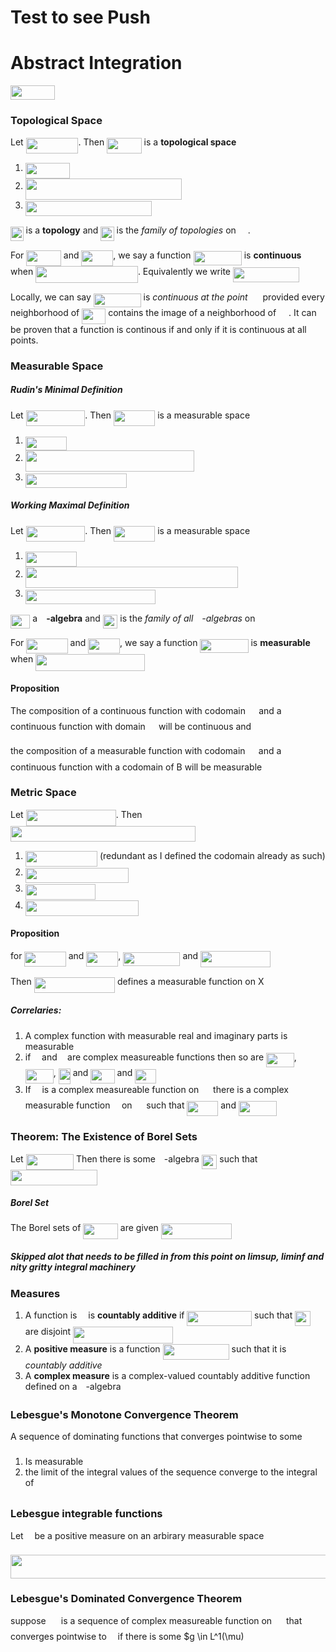 # Test to see Push

# Abstract Integration

<img src="/1-Abstract-Integration/tex/4d93e70855b757ad3e4872ab1a9648b7.svg?invert_in_darkmode&sanitize=true" align=middle width=70.61888459999999pt height=22.831056599999986pt/>

### **Topological Space**
Let <img src="/1-Abstract-Integration/tex/f603257cd2ffe494bc1f2e4d50253db5.svg?invert_in_darkmode&sanitize=true" align=middle width=83.84686034999999pt height=24.65753399999998pt/>.  Then <img src="/1-Abstract-Integration/tex/7e65c00cfc0a4e23e116a92849059ffa.svg?invert_in_darkmode&sanitize=true" align=middle width=55.536419399999986pt height=24.65753399999998pt/> is a **topological space** <img src="/1-Abstract-Integration/tex/b58782f9626978f96019fe94cf45b6d6.svg?invert_in_darkmode&sanitize=true" align=middle width=30.13714605pt height=14.15524440000002pt/>
1. <img src="/1-Abstract-Integration/tex/f6f965ba72008b604ac44e63fa710d72.svg?invert_in_darkmode&sanitize=true" align=middle width=71.15268105pt height=24.65753399999998pt/>
2. <img src="/1-Abstract-Integration/tex/4f24f3fd87819482da19c105a7c50c16.svg?invert_in_darkmode&sanitize=true" align=middle width=249.94830794999993pt height=34.064187299999986pt/>
3. <img src="/1-Abstract-Integration/tex/bf88bb09d0328d971ea9d708fa2629fa.svg?invert_in_darkmode&sanitize=true" align=middle width=202.64700555pt height=24.657735299999988pt/>

<img src="/1-Abstract-Integration/tex/5929dc1be5c3438e08842335fb4c94a7.svg?invert_in_darkmode&sanitize=true" align=middle width=20.62778354999999pt height=22.465723500000017pt/> is a **topology** and <img src="/1-Abstract-Integration/tex/43a02fb5fae1d3df34002a9f82e0c3ab.svg?invert_in_darkmode&sanitize=true" align=middle width=21.280912949999994pt height=22.465723500000017pt/> is the *family of topologies* on <img src="/1-Abstract-Integration/tex/cbfb1b2a33b28eab8a3e59464768e810.svg?invert_in_darkmode&sanitize=true" align=middle width=14.908688849999992pt height=22.465723500000017pt/>.

For <img src="/1-Abstract-Integration/tex/7e65c00cfc0a4e23e116a92849059ffa.svg?invert_in_darkmode&sanitize=true" align=middle width=55.536419399999986pt height=24.65753399999998pt/> and <img src="/1-Abstract-Integration/tex/e54474591b03137705923ebf83d43c41.svg?invert_in_darkmode&sanitize=true" align=middle width=50.881224899999985pt height=24.65753399999998pt/>, we say a function <img src="/1-Abstract-Integration/tex/358830e5fb054dd99d91b43d98ea1349.svg?invert_in_darkmode&sanitize=true" align=middle width=77.19148799999999pt height=22.831056599999986pt/> is **continuous** when <img src="/1-Abstract-Integration/tex/91d074581968eac9a55cf34c31fe12c2.svg?invert_in_darkmode&sanitize=true" align=middle width=163.78447469999998pt height=26.76175259999998pt/>.  Equivalently we write <img src="/1-Abstract-Integration/tex/4a255234fb5320791c4961a264049293.svg?invert_in_darkmode&sanitize=true" align=middle width=105.98385269999999pt height=24.65753399999998pt/>

Locally, we can say <img src="/1-Abstract-Integration/tex/2f4287f7864d21b6539c3c218c7df88c.svg?invert_in_darkmode&sanitize=true" align=middle width=75.80443199999999pt height=22.465723500000017pt/> is *continuous at the point* <img src="/1-Abstract-Integration/tex/e714a3139958da04b41e3e607a544455.svg?invert_in_darkmode&sanitize=true" align=middle width=15.94753544999999pt height=14.15524440000002pt/> provided every neighborhood of <img src="/1-Abstract-Integration/tex/5599259852ee2b220bde4477640ffc5f.svg?invert_in_darkmode&sanitize=true" align=middle width=37.98523904999999pt height=24.65753399999998pt/> contains the image of a neighborhood of <img src="/1-Abstract-Integration/tex/e714a3139958da04b41e3e607a544455.svg?invert_in_darkmode&sanitize=true" align=middle width=15.94753544999999pt height=14.15524440000002pt/>.  It can be proven that a function is continous if and only if it is continuous at all points.


### **Measurable Space**
##### *Rudin's Minimal Definition*
Let <img src="/1-Abstract-Integration/tex/9233c909037c446ac67cc3757c6b0a74.svg?invert_in_darkmode&sanitize=true" align=middle width=94.63462469999997pt height=24.65753399999998pt/>.  Then <img src="/1-Abstract-Integration/tex/87072baa7c3d7a97dc0e1aab78e96378.svg?invert_in_darkmode&sanitize=true" align=middle width=66.32418374999999pt height=24.65753399999998pt/> is a measurable space <img src="/1-Abstract-Integration/tex/b58782f9626978f96019fe94cf45b6d6.svg?invert_in_darkmode&sanitize=true" align=middle width=30.13714605pt height=14.15524440000002pt/>
1. <img src="/1-Abstract-Integration/tex/76ce43c26e541539abd6d9cbcbf38dd7.svg?invert_in_darkmode&sanitize=true" align=middle width=66.41535449999999pt height=22.465723500000017pt/>
2. <img src="/1-Abstract-Integration/tex/22e21d886ac194027cd9d29bb64ff13e.svg?invert_in_darkmode&sanitize=true" align=middle width=270.054609pt height=34.064187299999986pt/>
3. <img src="/1-Abstract-Integration/tex/d187e9f271fadf9d3a79b0ca5b2a7f5c.svg?invert_in_darkmode&sanitize=true" align=middle width=161.95194345pt height=22.831056599999986pt/>

##### *Working Maximal Definition*
Let <img src="/1-Abstract-Integration/tex/9233c909037c446ac67cc3757c6b0a74.svg?invert_in_darkmode&sanitize=true" align=middle width=94.63462469999997pt height=24.65753399999998pt/>.  Then <img src="/1-Abstract-Integration/tex/87072baa7c3d7a97dc0e1aab78e96378.svg?invert_in_darkmode&sanitize=true" align=middle width=66.32418374999999pt height=24.65753399999998pt/> is a measurable space <img src="/1-Abstract-Integration/tex/b58782f9626978f96019fe94cf45b6d6.svg?invert_in_darkmode&sanitize=true" align=middle width=30.13714605pt height=14.15524440000002pt/>
1. <img src="/1-Abstract-Integration/tex/6e2fc88219ca56946c24e3df0a6d517d.svg?invert_in_darkmode&sanitize=true" align=middle width=81.94044704999999pt height=24.65753399999998pt/>
2. <img src="/1-Abstract-Integration/tex/a25548f83490f27148025347828194b6.svg?invert_in_darkmode&sanitize=true" align=middle width=340.6674084pt height=34.064187299999986pt/>
3. <img src="/1-Abstract-Integration/tex/7259a630bb772d5064ba29b7169641aa.svg?invert_in_darkmode&sanitize=true" align=middle width=208.04757765pt height=22.831056599999986pt/>

<img src="/1-Abstract-Integration/tex/fa749a821fe30ac3391eae5b8b83793a.svg?invert_in_darkmode&sanitize=true" align=middle width=31.41554954999999pt height=22.465723500000017pt/> a <img src="/1-Abstract-Integration/tex/bf7fa3ff1fc67f7125a33704e6a49c50.svg?invert_in_darkmode&sanitize=true" align=middle width=9.98290094999999pt height=14.15524440000002pt/>**-algebra** and <img src="/1-Abstract-Integration/tex/e9d9d67f768b4b80a556cf52013dbfec.svg?invert_in_darkmode&sanitize=true" align=middle width=23.54690579999999pt height=22.465723500000017pt/> is the *family of all <img src="/1-Abstract-Integration/tex/8cda31ed38c6d59d14ebefa440099572.svg?invert_in_darkmode&sanitize=true" align=middle width=9.98290094999999pt height=14.15524440000002pt/>-algebras* on <img src="/1-Abstract-Integration/tex/cbfb1b2a33b28eab8a3e59464768e810.svg?invert_in_darkmode&sanitize=true" align=middle width=14.908688849999992pt height=22.465723500000017pt/>

For <img src="/1-Abstract-Integration/tex/87072baa7c3d7a97dc0e1aab78e96378.svg?invert_in_darkmode&sanitize=true" align=middle width=66.32418374999999pt height=24.65753399999998pt/> and <img src="/1-Abstract-Integration/tex/e54474591b03137705923ebf83d43c41.svg?invert_in_darkmode&sanitize=true" align=middle width=50.881224899999985pt height=24.65753399999998pt/>, we say a function <img src="/1-Abstract-Integration/tex/358830e5fb054dd99d91b43d98ea1349.svg?invert_in_darkmode&sanitize=true" align=middle width=77.19148799999999pt height=22.831056599999986pt/> is **measurable** when <img src="/1-Abstract-Integration/tex/e43f36959b22c4192b5fd201ecadf227.svg?invert_in_darkmode&sanitize=true" align=middle width=174.57223904999998pt height=26.76175259999998pt/>


#### Proposition

The composition of a continuous function with codomain <img src="/1-Abstract-Integration/tex/61e84f854bc6258d4108d08d4c4a0852.svg?invert_in_darkmode&sanitize=true" align=middle width=13.29340979999999pt height=22.465723500000017pt/> and a continuous function with domain <img src="/1-Abstract-Integration/tex/61e84f854bc6258d4108d08d4c4a0852.svg?invert_in_darkmode&sanitize=true" align=middle width=13.29340979999999pt height=22.465723500000017pt/> will be continuous and 

the composition of a measurable function with codomain <img src="/1-Abstract-Integration/tex/61e84f854bc6258d4108d08d4c4a0852.svg?invert_in_darkmode&sanitize=true" align=middle width=13.29340979999999pt height=22.465723500000017pt/> and a continuous function with a codomain of B will be measurable


### **Metric Space**
Let <img src="/1-Abstract-Integration/tex/dd6302a850d05e91b56131a97c2cb834.svg?invert_in_darkmode&sanitize=true" align=middle width=144.26336594999998pt height=26.17730939999998pt/>.  Then <img src="/1-Abstract-Integration/tex/5246f0a1477e6f61213aae300d1b877c.svg?invert_in_darkmode&sanitize=true" align=middle width=296.0632455pt height=24.65753399999998pt/>
1. <img src="/1-Abstract-Integration/tex/a990dc0a443f23cca20b73b500af158f.svg?invert_in_darkmode&sanitize=true" align=middle width=115.18434839999999pt height=24.65753399999998pt/> (redundant as I defined the codomain already as such)
2. <img src="/1-Abstract-Integration/tex/511ba181f0f7be2d1ffb019a35ce4145.svg?invert_in_darkmode&sanitize=true" align=middle width=165.19170029999998pt height=24.65753399999998pt/>
3. <img src="/1-Abstract-Integration/tex/f1c25e488ba2baabc785480ce7b7e1ec.svg?invert_in_darkmode&sanitize=true" align=middle width=112.560921pt height=24.65753399999998pt/>
4. <img src="/1-Abstract-Integration/tex/278d088ae10edf8fa50878d9e317a0b1.svg?invert_in_darkmode&sanitize=true" align=middle width=180.77428874999998pt height=24.65753399999998pt/>


#### Proposition
for <img src="/1-Abstract-Integration/tex/87072baa7c3d7a97dc0e1aab78e96378.svg?invert_in_darkmode&sanitize=true" align=middle width=66.32418374999999pt height=24.65753399999998pt/> and <img src="/1-Abstract-Integration/tex/e54474591b03137705923ebf83d43c41.svg?invert_in_darkmode&sanitize=true" align=middle width=50.881224899999985pt height=24.65753399999998pt/>, <img src="/1-Abstract-Integration/tex/41ebd0036a63188a4c5185e16003ee3c.svg?invert_in_darkmode&sanitize=true" align=middle width=91.32386504999998pt height=22.648391699999998pt/> and <img src="/1-Abstract-Integration/tex/35db6256f1fe5191e874c46f572ed1b3.svg?invert_in_darkmode&sanitize=true" align=middle width=112.37659124999998pt height=26.76175259999998pt/> 

Then <img src="/1-Abstract-Integration/tex/8d05d31c78af8b9568ebe4ef3831c747.svg?invert_in_darkmode&sanitize=true" align=middle width=129.25804155pt height=24.65753399999998pt/> defines a measurable function on X

##### Correlaries:
1. A complex function with measurable real and imaginary parts is measurable
2. if <img src="/1-Abstract-Integration/tex/190083ef7a1625fbc75f243cffb9c96d.svg?invert_in_darkmode&sanitize=true" align=middle width=9.81741584999999pt height=22.831056599999986pt/> and <img src="/1-Abstract-Integration/tex/3cf4fbd05970446973fc3d9fa3fe3c41.svg?invert_in_darkmode&sanitize=true" align=middle width=8.430376349999989pt height=14.15524440000002pt/> are complex measureable functions then so are <img src="/1-Abstract-Integration/tex/eaaefff82281c5792c90ef37dad1a922.svg?invert_in_darkmode&sanitize=true" align=middle width=44.74877879999998pt height=22.831056599999986pt/>, <img src="/1-Abstract-Integration/tex/20b345d0fd201175ca5a20b1075b30ff.svg?invert_in_darkmode&sanitize=true" align=middle width=44.977133849999994pt height=22.831056599999986pt/>, <img src="/1-Abstract-Integration/tex/ef908b4529352de9431b0ee3764da12e.svg?invert_in_darkmode&sanitize=true" align=middle width=18.94986059999999pt height=24.65753399999998pt/> and <img src="/1-Abstract-Integration/tex/f5b1946b8cd713d1ee74ae710ba8c86f.svg?invert_in_darkmode&sanitize=true" align=middle width=38.33898089999999pt height=22.831056599999986pt/> and <img src="/1-Abstract-Integration/tex/5378dfc6811b2b593c82b7d056e555cb.svg?invert_in_darkmode&sanitize=true" align=middle width=33.77275604999999pt height=22.831056599999986pt/>
3. If <img src="/1-Abstract-Integration/tex/190083ef7a1625fbc75f243cffb9c96d.svg?invert_in_darkmode&sanitize=true" align=middle width=9.81741584999999pt height=22.831056599999986pt/> is a complex measureable function on <img src="/1-Abstract-Integration/tex/cbfb1b2a33b28eab8a3e59464768e810.svg?invert_in_darkmode&sanitize=true" align=middle width=14.908688849999992pt height=22.465723500000017pt/> there is a complex measurable function <img src="/1-Abstract-Integration/tex/c745b9b57c145ec5577b82542b2df546.svg?invert_in_darkmode&sanitize=true" align=middle width=10.57650494999999pt height=14.15524440000002pt/> on <img src="/1-Abstract-Integration/tex/cbfb1b2a33b28eab8a3e59464768e810.svg?invert_in_darkmode&sanitize=true" align=middle width=14.908688849999992pt height=22.465723500000017pt/> such that <img src="/1-Abstract-Integration/tex/83c723ee6e1b2159364baf1df172eda5.svg?invert_in_darkmode&sanitize=true" align=middle width=49.84578554999999pt height=24.65753399999998pt/> and <img src="/1-Abstract-Integration/tex/2aa2c20f7ae81f831df5bd351385e29d.svg?invert_in_darkmode&sanitize=true" align=middle width=61.26140294999999pt height=24.65753399999998pt/>

### **Theorem: The Existence of Borel Sets**
Let <img src="/1-Abstract-Integration/tex/2b32e01d3962cb6e6b81ac348b4eeda2.svg?invert_in_darkmode&sanitize=true" align=middle width=76.52964329999999pt height=24.65753399999998pt/>  Then there is some <img src="/1-Abstract-Integration/tex/8cda31ed38c6d59d14ebefa440099572.svg?invert_in_darkmode&sanitize=true" align=middle width=9.98290094999999pt height=14.15524440000002pt/>-algebra <img src="/1-Abstract-Integration/tex/17e4fde919076f8db0d21c10081f401e.svg?invert_in_darkmode&sanitize=true" align=middle width=24.474910349999988pt height=22.63846199999998pt/> such that
<img src="/1-Abstract-Integration/tex/4181146082b64ed09b8500f7c0705786.svg?invert_in_darkmode&sanitize=true" align=middle width=138.75226859999998pt height=24.657735299999988pt/>

##### Borel Set 
The Borel sets of  <img src="/1-Abstract-Integration/tex/7e65c00cfc0a4e23e116a92849059ffa.svg?invert_in_darkmode&sanitize=true" align=middle width=55.536419399999986pt height=24.65753399999998pt/> are given <img src="/1-Abstract-Integration/tex/d10edcd3e1d0fd69e8766e5dbb0e653f.svg?invert_in_darkmode&sanitize=true" align=middle width=112.82197079999997pt height=24.657735299999988pt/>

##### *Skipped alot that needs to be filled in from this point on limsup, liminf and nity gritty integral machinery*

### **Measures**
1. A function is <img src="/1-Abstract-Integration/tex/07617f9d8fe48b4a7b3f523d6730eef0.svg?invert_in_darkmode&sanitize=true" align=middle width=9.90492359999999pt height=14.15524440000002pt/> is **countably additive** if <img src="/1-Abstract-Integration/tex/8ebc0e83363581522b409a2f1da3cd12.svg?invert_in_darkmode&sanitize=true" align=middle width=103.69844594999998pt height=24.65753399999998pt/> such that <img src="/1-Abstract-Integration/tex/42ad7ac3d1fc509890703ef4429d8e9a.svg?invert_in_darkmode&sanitize=true" align=middle width=25.114232549999993pt height=24.65753399999998pt/> are disjoint <img src="/1-Abstract-Integration/tex/8dcb02dd57a0971736b984b081762b31.svg?invert_in_darkmode&sanitize=true" align=middle width=160.15233794999997pt height=26.438629799999987pt/>
2. A **positive measure** is a function <img src="/1-Abstract-Integration/tex/1993678f188a8c05c5b87f4eca59b6c4.svg?invert_in_darkmode&sanitize=true" align=middle width=106.06893164999998pt height=24.65753399999998pt/> such that it is *countably additive*
3. A **complex measure** is a complex-valued countably additive function defined on a <img src="/1-Abstract-Integration/tex/8cda31ed38c6d59d14ebefa440099572.svg?invert_in_darkmode&sanitize=true" align=middle width=9.98290094999999pt height=14.15524440000002pt/>-algebra

### **Lebesgue's Monotone Convergence Theorem**
A sequence of dominating functions that converges pointwise to some <img src="/1-Abstract-Integration/tex/190083ef7a1625fbc75f243cffb9c96d.svg?invert_in_darkmode&sanitize=true" align=middle width=9.81741584999999pt height=22.831056599999986pt/>
1. Is measurable
2. the limit of the integral values of the sequence converge to the integral of <img src="/1-Abstract-Integration/tex/190083ef7a1625fbc75f243cffb9c96d.svg?invert_in_darkmode&sanitize=true" align=middle width=9.81741584999999pt height=22.831056599999986pt/>

### Lebesgue integrable functions 
Let <img src="/1-Abstract-Integration/tex/07617f9d8fe48b4a7b3f523d6730eef0.svg?invert_in_darkmode&sanitize=true" align=middle width=9.90492359999999pt height=14.15524440000002pt/> be a positive measure on an arbirary measurable space <img src="/1-Abstract-Integration/tex/cbfb1b2a33b28eab8a3e59464768e810.svg?invert_in_darkmode&sanitize=true" align=middle width=14.908688849999992pt height=22.465723500000017pt/>

<img src="/1-Abstract-Integration/tex/bbb9d16bd26804675ebe13e0ffdd99ff.svg?invert_in_darkmode&sanitize=true" align=middle width=523.06492095pt height=37.80850590000001pt/>

### Lebesgue's Dominated Convergence Theorem
suppose <img src="/1-Abstract-Integration/tex/ff82ed17908d67f099f83c0b251de0ab.svg?invert_in_darkmode&sanitize=true" align=middle width=16.17400949999999pt height=22.831056599999986pt/> is a sequence of complex measureable function on <img src="/1-Abstract-Integration/tex/cbfb1b2a33b28eab8a3e59464768e810.svg?invert_in_darkmode&sanitize=true" align=middle width=14.908688849999992pt height=22.465723500000017pt/> that converges pointwise to <img src="/1-Abstract-Integration/tex/190083ef7a1625fbc75f243cffb9c96d.svg?invert_in_darkmode&sanitize=true" align=middle width=9.81741584999999pt height=22.831056599999986pt/> if there is some $g \in L^1(\mu)
